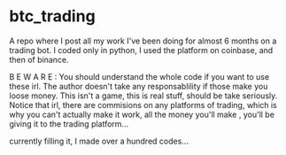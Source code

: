 # btc_trading
A repo where I post all my work I've been doing for almost 6 months on a trading bot. 
I coded only in python, I used the platform on coinbase, and then of binance. 

B E W A R E : You should understand the whole code if you want to use these irl. The author doesn't take any responsablility if those make you loose money. This isn't a game, this is real stuff, should be take seriously.
Notice that irl, there are commisions on any platforms of trading, which is why you can't actually make it work, all the money you'll make , you'll be giving it to the trading platform...

currently filling it, I made over a hundred codes...
